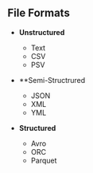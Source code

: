 ## File Formats 
- **Unstructured**
  - Text
  - CSV
  - PSV
  
- **Semi-Structrured
  - JSON
  - XML
  - YML
  
- **Structured**
  - Avro
  - ORC
  - Parquet
